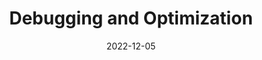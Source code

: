 ---
title:  "Debugging and Optimization"
excerpt: "list of useful cmake flags"

categories:
  - Programming
tags:
  - [System]

toc: true
toc_sticky: true

date: 2022-12-05
last_modified_at: 2022-12-05
---